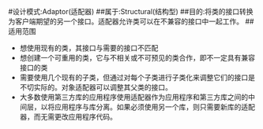 #设计模式:Adaptor(适配器)
##属于:Structural(结构型)
##目的:将类的接口转换为客户端期望的另一个接口。适配器允许类可以在不兼容的接口中一起工作。
##适用范围
- 想使用现有的类，其接口与需要的接口不匹配
- 想创建一个可重用的类，它与不相关或不可预见的类合作，即不一定具有兼容接口的类
- 需要使用几个现有的子类，但通过对每个子类进行子类化来调整它们的接口是不切实际的。对象适配器可以调整其父类的接口。
- 大多数使用第三方库的应用程序使用适配器作为应用程序和第三方库之间的中间层，以将应用程序与库分离。如果必须使用另一个库，则只需要新库的适配器，而无需更改应用程序代码。